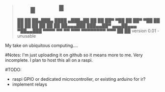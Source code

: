 >           ▄▄           ██              
>           ██           ▀▀              
> ██    ██  ██▄███▄    ████      ▄███▄██ 
> ██    ██  ██▀  ▀██     ██     ██▀  ▀██ 
> ██    ██  ██    ██     ██     ██    ██ 
> ██▄▄▄███  ███▄▄██▀  ▄▄▄██▄▄▄  ▀██▄▄███ 
>  ▀▀▀▀ ▀▀  ▀▀ ▀▀▀    ▀▀▀▀▀▀▀▀    ▀▀▀ ██ 
>                                     ██ 
> version 0.01 - unusable

My take on ubiquitous computing....

#Notes:
I'm just uploading it on github so it means more to me. Very incomplete.
I plan to host this all on a raspi.

#TODO:
- raspi GPIO or dedicated microcontroller, or existing arduino for ir?
- implement relays                                  
